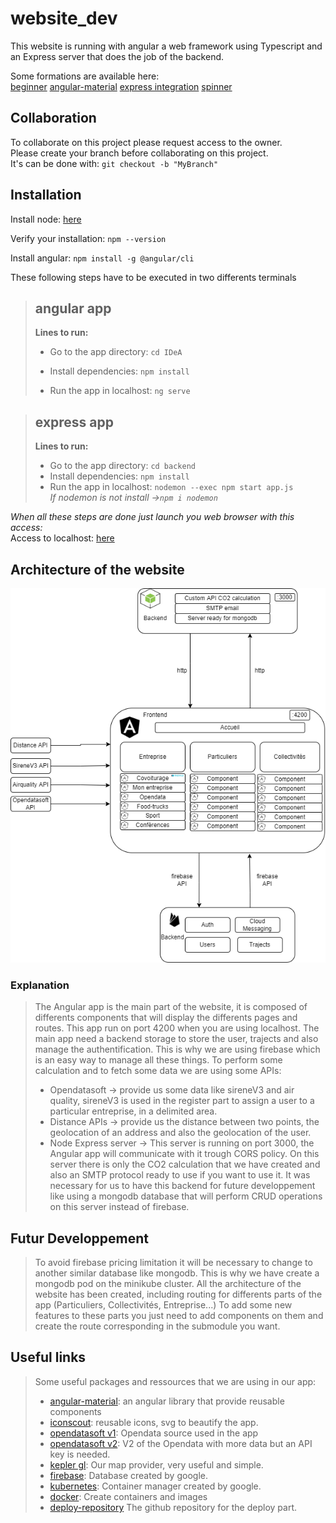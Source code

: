 # website_dev

This website is running with angular a web framework using Typescript and an Express server that does the job of the backend.

Some formations are available here: </br>
[beginner](https://www.youtube.com/watch?v=AAu8bjj6-UI)
[angular-material](https://www.youtube.com/watch?v=jUfEn032IL8)
[express integration](https://www.youtube.com/watch?v=dT1ID4q57fs&t=468s)
[spinner](https://hackafro.github.io/angular-epic-spinners/)

## Collaboration
To collaborate on this project please request access to the owner.</br>
Please create your branch before collaborating on this project.</br>
It's can be done with: `git checkout -b "MyBranch"`</br>

## Installation

Install node: [here](https://nodejs.org/en/download/)

Verify your installation:
`npm --version`

Install angular: `npm install -g @angular/cli` </br>

These following steps have to be executed in two differents terminals </br>

> ## angular app
> 
> **Lines to run:** </br>
>- Go to the app directory: `cd IDeA` </br>
>
> - Install dependencies: `npm install` </br>
>
> - Run the app in localhost: `ng serve`</br>

>## express app 
>
> **Lines to run:** </br>
> - Go to the app directory: `cd backend` </br>
> - Install dependencies: `npm install` </br>
> - Run the app in localhost: `nodemon --exec npm start app.js`</br>
> *If nodemon is not install ->`npm i nodemon`* </br>

*When all these steps are done just launch you web browser with this access:* </br>
Access to localhost: [here](http://localhost:4200/)

## Architecture of the website
![](IDeA/src/assets/website_archi.drawio.png)

### Explanation 

>The Angular app is the main part of the website, it is composed of differents components that will display the differents pages and routes. This app run on port 4200 when you are using localhost.
>The main app need a backend storage to store the user, trajects and also manage the authentification. This is why we are using firebase which is an easy way to manage all these things. 
>To perform some calculation and to fetch some data we are using some APIs:
>- Opendatasoft -> provide us some data like sireneV3 and air quality, sireneV3 is used in the register part to assign a user to a particular entreprise, in a delimited area.
>- Distance APIs -> provide us the distance between two points, the geolocation of an address and also the geolocation of the user. 
>- Node Express server -> This server is running on port 3000, the Angular app will communicate with it trough CORS policy. On this server there is only the CO2 calculation that we have created and also an SMTP protocol ready to use if you want to use it. It was necessary for us to have this backend for future developpement like using a mongodb database that will perform CRUD operations on this server instead of firebase.

## Futur Developpement
>To avoid firebase pricing limitation it will be necessary to change to another similar database like mongodb. This is why we have create a mongodb pod on the minikube cluster.
>All the architecture of the website has been created, including routing for differents parts of the app (Particuliers, Collectivités, Entreprise...) 
>To add some new features to these parts you just need to add components on them and create the route corresponding in the submodule you want.

## Useful links
>Some useful packages and ressources that we are using in our app:
> - [angular-material](https://material.angular.io/): an angular library that provide reusable components
> - [iconscout](https://iconscout.com/): reusable icons, svg to beautify the app.
> - [opendatasoft v1](https://public.opendatasoft.com/explore/?sort=modified): Opendata source used in the app
> - [opendatasoft v2](https://data.opendatasoft.com/api/v2/console): V2 of the Opendata with more data but an API key is needed.
> - [kepler gl](https://kepler.gl/): Our map provider, very useful and simple.
> - [firebase](https://firebase.google.com/): Database created by google.
> - [kubernetes](https://kubernetes.io/): Container manager created by google.
> - [docker](https://www.docker.com/): Create containers and images
> - [deploy-repository](https://github.com/IDeAmiage/website-deploy) The github repository for the deploy part.